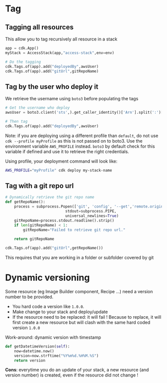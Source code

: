 # Tag 

## Tagging all resources
This allow you to tag recursively all resource in a stack
```python
app = cdk.App()
myStack = AccessStack(app,"access-stack",env=env)

# Do the tagging
cdk.Tags.of(app).add("deployedBy",awsUser)
cdk.Tags.of(app).add("gitUrl",gitRepoName)

```

## Tag by the user who deploy it
We retrieve the username using `boto3` before populating the tags
```python
# Get the username who deploy 
awsUser = boto3.client('sts',).get_caller_identity()['Arn'].split(':')[5]

# Then tag
cdk.Tags.of(app).add("deployedBy",awsUser)
```
Note: if you are deploying using a different profile than `default`, do not use `cdk --profile myProfile` as this is not passed on to boto3. 
Use the environment variable `AWS_PROFILE` instead. `boto3` by default check for this variable if defined and use it to retrieve the right credentials. 

Using profile, your deployment command will look like: 
```bash
AWS_PROFILE="myProfile" cdk deploy my-stack-name
```

## Tag with a git repo url
```python
# Dynamically retrieve the git repo name
def getRepoName():
    process = subprocess.Popen(['git', 'config', '--get','remote.origin.url'], 
                           stdout=subprocess.PIPE,
                           universal_newlines=True)
    gitRepoName=process.stdout.readline().strip()
    if len(gitRepoName) < 1:
        gitRepoName="Failed to retrieve git repo url."
    
    return gitRepoName

cdk.Tags.of(app).add("gitUrl",getRepoName())
```
This requires that you are working in a folder or subfolder covered by git

# Dynamic versioning
Some resource (eg Image Builder component, Recipe ...) need a version number to be provided. 
* You hard code a version like `1.0.0`.  
* Make change to your stack and deploy/update
* If the resource need to be replaced: it will fail ! Because to replace, it will first create a new resource but will clash with the same hard coded version `1.0.0`

Work-around: dynamic version with timestamp
```python
def getDatetimeVersion(self):
    now=datetime.now()
    version=now.strftime("%Y%m%d.%H%M.%S")
    return version
```
**Cons**: everytime you do an update of your stack, a new resource (and version number) is created, even if the resource did not change !
